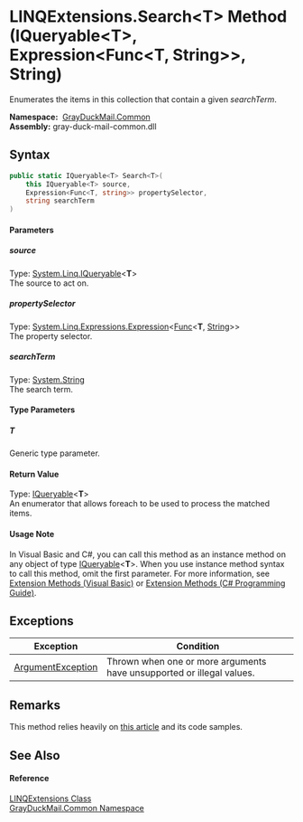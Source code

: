 LINQExtensions.Search&lt;T> Method (IQueryable&lt;T>, Expression&lt;Func&lt;T, String>>, String)
================================================================================================
Enumerates the items in this collection that contain a given *searchTerm*.

  **Namespace:**  [GrayDuckMail.Common][1]  
  **Assembly:** gray-duck-mail-common.dll

Syntax
------

```csharp
public static IQueryable<T> Search<T>(
	this IQueryable<T> source,
	Expression<Func<T, string>> propertySelector,
	string searchTerm
)

```

#### Parameters

##### *source*
Type: [System.Linq.IQueryable][2]&lt;**T**>  
 The source to act on.

##### *propertySelector*
Type: [System.Linq.Expressions.Expression][3]&lt;[Func][4]&lt;**T**, [String][5]>>  
 The property selector.

##### *searchTerm*
Type: [System.String][5]  
 The search term.

#### Type Parameters

##### *T*
Generic type parameter.

#### Return Value
Type: [IQueryable][2]&lt;**T**>  
 An enumerator that allows foreach to be used to process the matched items. 
#### Usage Note
In Visual Basic and C#, you can call this method as an instance method on any object of type [IQueryable][2]&lt;**T**>. When you use instance method syntax to call this method, omit the first parameter. For more information, see [Extension Methods (Visual Basic)][6] or [Extension Methods (C# Programming Guide)][7].

Exceptions
----------

| Exception              | Condition                                                             |
| ---------------------- | --------------------------------------------------------------------- |
| [ArgumentException][8] | Thrown when one or more arguments have unsupported or illegal values. |


Remarks
-------
 This method relies heavily on [this article][9] and its code samples. 

See Also
--------

#### Reference
[LINQExtensions Class][10]  
[GrayDuckMail.Common Namespace][1]  

[1]: ../README.md
[2]: https://docs.microsoft.com/dotnet/api/system.linq.iqueryable-1
[3]: https://docs.microsoft.com/dotnet/api/system.linq.expressions.expression-1
[4]: https://docs.microsoft.com/dotnet/api/system.func-2
[5]: https://docs.microsoft.com/dotnet/api/system.string
[6]: https://docs.microsoft.com/dotnet/visual-basic/programming-guide/language-features/procedures/extension-methods
[7]: https://docs.microsoft.com/dotnet/csharp/programming-guide/classes-and-structs/extension-methods
[8]: https://docs.microsoft.com/dotnet/api/system.argumentexception
[9]: https://www.codeproject.com/Articles/30588/ASP-NET-MVC-Flexigrid-sample
[10]: README.md